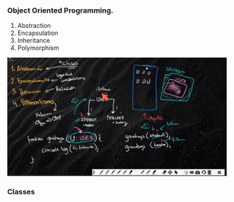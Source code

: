 ### Object Oriented Programming.

1. Abstraction
2. Encapsulation
3. Inheritance
4. Polymorphism

<img src="https://raw.githubusercontent.com/ed-averi/core-code-from-scratch-readme/main/assets/pillars.jpg" />

### Classes
